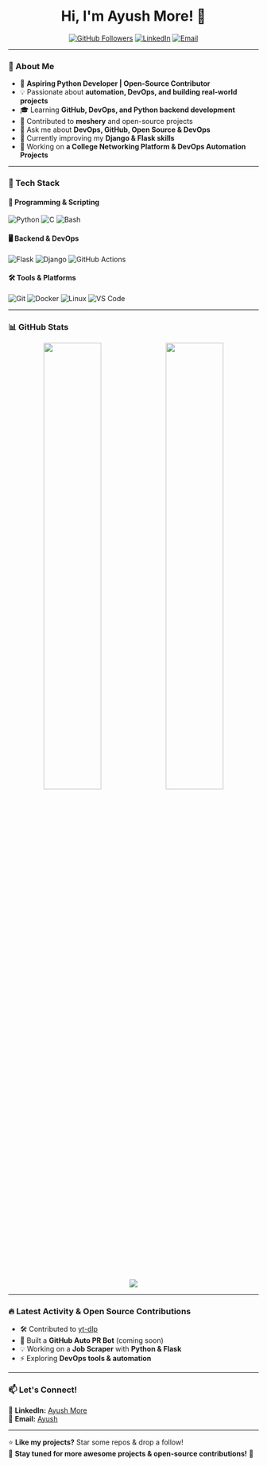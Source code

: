 <h1 align="center">Hi, I'm Ayush More! 👋</h1>

<p align="center">
  <a href="https://github.com/Ayushmore1214"><img src="https://img.shields.io/github/followers/Ayushmore1214?label=Followers&style=social" alt="GitHub Followers"></a>
  <a href="https://www.linkedin.com/in/ayushmore1214/"><img src="https://img.shields.io/badge/-LinkedIn-blue?style=flat-square&logo=linkedin" alt="LinkedIn"></a>
  <a href="mailto:your-email@gmail.com"><img src="https://img.shields.io/badge/Email-D14836?style=flat-square&logo=gmail&logoColor=white" alt="Email"></a>
</p>

---

### 🌟 About Me
- 🎯 **Aspiring Python Developer | Open-Source Contributor**
- 💡 Passionate about **automation, DevOps, and building real-world projects**
- 🎓 Learning **GitHub, DevOps, and Python backend development**
- 🚀 Contributed to **meshery** and open-source projects 
- 💬 Ask me about **DevOps, GitHub, Open Source & DevOps**  
- 🌱 Currently improving my **Django & Flask skills**  
- 🔭 Working on **a College Networking Platform & DevOps Automation Projects**  

---

### 🔧 Tech Stack
#### 🚀 Programming & Scripting
![Python](https://img.shields.io/badge/Python-3776AB?style=flat-square&logo=python&logoColor=white)
![C](https://img.shields.io/badge/C-00599C?style=flat-square&logo=c&logoColor=white)
![Bash](https://img.shields.io/badge/Bash-4EAA25?style=flat-square&logo=gnu-bash&logoColor=white)

#### 🖥️ Backend & DevOps
![Flask](https://img.shields.io/badge/Flask-000000?style=flat-square&logo=flask&logoColor=white)
![Django](https://img.shields.io/badge/Django-092E20?style=flat-square&logo=django&logoColor=white)
![GitHub Actions](https://img.shields.io/badge/GitHub%20Actions-2088FF?style=flat-square&logo=github-actions&logoColor=white)

#### 🛠️ Tools & Platforms
![Git](https://img.shields.io/badge/Git-F05032?style=flat-square&logo=git&logoColor=white)
![Docker](https://img.shields.io/badge/Docker-2496ED?style=flat-square&logo=docker&logoColor=white)
![Linux](https://img.shields.io/badge/Linux-FCC624?style=flat-square&logo=linux&logoColor=black)
![VS Code](https://img.shields.io/badge/VS%20Code-0078D4?style=flat-square&logo=visual-studio-code&logoColor=white)

---

### 📊 GitHub Stats
<p align="center">
  <img width="48%" src="https://github-readme-stats.vercel.app/api?username=Ayushmore1214&show_icons=true&theme=radical" />
  <img width="48%" src="https://github-readme-streak-stats.herokuapp.com/?user=Ayushmore1214&theme=radical" />
</p>

<p align="center">
  <img src="https://github-readme-stats.vercel.app/api/top-langs/?username=Ayushmore1214&layout=compact&theme=radical" />
</p>

---

### 🔥 Latest Activity & Open Source Contributions
- 🛠️ Contributed to [yt-dlp](https://github.com/yt-dlp/yt-dlp)
- 🚀 Built a **GitHub Auto PR Bot** (coming soon)
- 💡 Working on a **Job Scraper** with **Python & Flask**
- ⚡ Exploring **DevOps tools & automation**  

---

### 📫 Let's Connect!
💼 **LinkedIn:** [Ayush More](https://www.linkedin.com/in/ayushmore1214/)  
📧 **Email:** [Ayush ](mailto:ayushmore42595@gmail.com)  
 

---

⭐ **Like my projects?** Star some repos & drop a follow!  
🔔 **Stay tuned for more awesome projects & open-source contributions!** 🚀  
